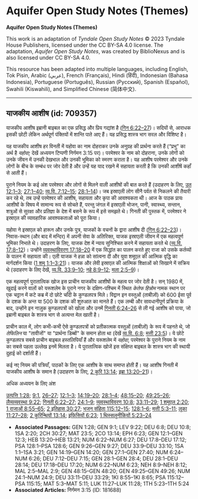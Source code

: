 # Aquifer Open Study Notes (Themes)

**Aquifer Open Study Notes (Themes)**

This work is an adaptation of *Tyndale Open Study Notes* © 2023 Tyndale House Publishers, licensed under the CC BY\-SA 4\.0 license. The adaptation, *Aquifer Open Study Notes*, was created by BiblioNexus and is also licensed under CC BY\-SA 4\.0\.

This resource has been adapted into multiple languages, including English, Tok Pisin, Arabic (عربي), French (Français), Hindi (हिंदी), Indonesian (Bahasa Indonesia), Portuguese (Português), Russian (Русский), Spanish (Español), Swahili (Kiswahili), and Simplified Chinese (简体中文).



--------------------------------

## याजकीय आशीष (id: 709357)

याजकीय आशीष इब्रानी बाइबल का एक प्रसिद्ध और प्रिय गद्यांश है ([गिन 6:22–27](https://ref.ly/Num6:22-Num6:27))। सदियों से, आराधक इसकी छोटी लेकिन अर्थपूर्ण पंक्तियों में शान्ति पाते आए हैं। यह प्रसिद्ध शास्त्र भाग सरल और विशिष्ट है।

यह याजकीय आशीष हर विनती में यहोवा का नाम दोहराकर उनके अनुग्रह की प्रार्थना करते हैं (“प्रभु” का अर्थ है *यहोवा;* देखें अध्ययन टिप्पणी निर्गमन 3:15 पर)। परमेश्वर के नाम को दोहराना, उनके लोगों को उनके जीवन में उनकी देखभाल और उनकी भूमिका को स्मरण कराता है। यह आशीष परमेश्वर और उनके लोगों के बीच के सम्बंध पर जोर देती है और उन्हें यह याद रखने में सहायता करती है कि उनकी आशीषें कहाँ से आती हैं। 

पुराने नियम के कई अंश परमेश्वर और लोगों से मिलने वाली आशीषों की बात करते हैं (उदाहरण के लिए, [उत 12:1–3](https://ref.ly/Gen12:1-Gen12:3); [27:1–40](https://ref.ly/Gen27:1-Gen27:40); [व्य.वि. 7:12–15](https://ref.ly/Deut7:12-Deut7:15); [28:1–14](https://ref.ly/Deut28:1-Deut28:14))। जब इस्राएली लोग सीनै पर्वत से निकलने की तैयारी कर रहे थे, तब उन्हें परमेश्वर की आशीष, सहायता और कृपा की आवश्यकता थी। आज के पाठक प्रायः आशीषों के विषय में सामान्य रूप से सोचते हैं, परन्तु जंगल में इस्राएली भोजन, पानी, स्वास्थ्य, सन्तान, शत्रुओं से सुरक्षा और प्रतिज्ञा के देश में बसने के रूप में इसे समझते थे। गिनती की पुस्तक में, परमेश्वर ने इस्राएल की व्यावहारिक आवश्यकताओं को पूरा किया।

यहोवा ने इस्राएल को हारून और उनके पुत्र, याजकों के वचनों के द्वारा आशीष दी ([गिन 6:22–23](https://ref.ly/Num6:22-Num6:23))। निवास\-स्थान (और बाद में मन्दिर) में अपनी सेवा के अतिरिक्त, याजक इस्राएली जीवन में एक महत्वपूर्ण भूमिका निभाते थे। उदाहरण के लिए, याजक देश में न्याय सुनिश्चित करने में सहायता करते थे ([व्य.वि. 17:8–12](https://ref.ly/Deut17:8-Deut17:12))। उन्होंने [व्यवस्थाविवरण 17:18–20](https://ref.ly/Deut17:18-Deut17:20) में एक सिद्धांत का पालन करते हुए राजा को उसके कर्तव्यों के पालन में सहायता की। एली याजक ने हन्ना को सांत्वना दी और युवा शमूएल की आत्मिक वृद्धि का मार्गदर्शन किया ([1 शमू 1:1–3:21](https://ref.ly/1Sam1:1-1Sam3:21))। याजक और लेवी इस्राएल की आत्मिक शिक्षाओं को सिखाने में सक्रिय थे (उदाहरण के लिए देखें, [व्य.वि. 33:9–10](https://ref.ly/Deut33:9-Deut33:10); [नहे 8:9–12](https://ref.ly/Neh8:9-Neh8:12); [मला 2:5–9](https://ref.ly/Mal2:5-Mal2:9))।

एक महत्वपूर्ण पुरातात्विक खोज इस प्राचीन याजकीय आशीषों के महत्व पर जोर देती है। सन् 1980 में, खुदाई करने वालों को यरूशलेम के पुराने नगर के दक्षिण\-पश्चिम में स्थित *केतेफ हिन्नोम* नामक स्थान पर एक चट्टान में कटे कब्र में दो छोटे चाँदी के कुण्डलपत्र मिले। विद्वान इन वस्तुओं (ताबीज़ों) को 600 ईसा पूर्व के दशक के अन्त या 500 के दशक की शुरुआत का मानते हैं। एक लम्बी और सावधानीपूर्ण प्रक्रिया के बाद, उन्होंने इन नाज़ुक कुण्डलपत्रों को खोला और उनमें [गिनती 6:24–26](https://ref.ly/Num6:24-Num6:26) से ली गई आशीष को पाया, जो इब्रानी बाइबल के शास्त्र भाग से अत्यन्त मेल खाती है।

प्राचीन काल में, लोग कभी\-कभी ऐसे कुण्डलपत्रों को प्रतीकात्मक वस्तुओं (ताबीज़ों) के रूप में पहनते थे, जो *तेफिलिन* या "तावीजों" या "प्रार्थना डिब्बों" के समान होता था (देखें [व्य.वि. 6:8](https://ref.ly/Deut6:8); [मत्ती 23:5](https://ref.ly/Matt23:5))। ये छोटे कुण्डलपत्र सबसे प्राचीन बाइबल हस्तलिपियाँ हैं और यरूशलेम में *यहोवा*, परमेश्वर के पुराने नियम के नाम का सबसे पहला उल्लेख इनमें मिलता है। ये पुरातात्विक खोजें इस संक्षिप्त बाइबल के शास्त्र भाग की स्थायी दुहाई को दर्शाती हैं।

कई नए नियम की पत्रियाँ, पाठकों के लिए एक आशीष के साथ समाप्त होती हैं। यह आशीष गिनती में याजकीय आशीष के समान है (उदाहरण के लिए, [2 कुरि 13:14](https://ref.ly/2Cor13:14); [इब्रा 13:20–21](https://ref.ly/Heb13:20-Heb13:21))।

अधिक अध्ययन के लिए अंश

[उत्पत्ति 1:28](https://ref.ly/Gen1:28); [9:1](https://ref.ly/Gen9:1), [26–27](https://ref.ly/Gen9:26-Gen9:27); [12:1–3](https://ref.ly/Gen12:1-Gen12:3); [14:19–20](https://ref.ly/Gen14:19-Gen14:20); [28:1–4](https://ref.ly/Gen28:1-Gen28:4); [48:15–20](https://ref.ly/Gen48:15-Gen48:20); [49:25–26](https://ref.ly/Gen49:25-Gen49:26); [लैव्यव्यवस्था 9:22](https://ref.ly/Lev9:22); [गिनती 6:22–27](https://ref.ly/Num6:22-Num6:27); [24:1–9](https://ref.ly/Num24:1-Num24:9); [व्यवस्थाविवरण 10:8](https://ref.ly/Deut10:8); [33:11–29](https://ref.ly/Deut33:11-Deut33:29); [1 शमूएल 2:20](https://ref.ly/1Sam2:20); [1 राजाओं 8:55–65](https://ref.ly/1Kgs8:55-1Kgs8:65); [2 इतिहास 30:27](https://ref.ly/2Chr30:27); [भजन संहिता 115:12–15](https://ref.ly/Ps115:12-Ps115:15); [128:1–6](https://ref.ly/Ps128:1-Ps128:6); [मत्ती 5:3–11](https://ref.ly/Matt5:3-Matt5:11); [लूका 11:27–28](https://ref.ly/Luke11:27-Luke11:28); [2 कुरिन्थियों 13:14](https://ref.ly/2Cor13:14); [इफिसियों 6:23](https://ref.ly/Eph6:23); [1 थिस्सलुनीकियों 5:23–24](https://ref.ly/1Thess5:23-1Thess5:24)

* **Associated Passages:** GEN 1:28; GEN 9:1; LEV 9:22; DEU 6:8; DEU 10:8; 1SA 2:20; 2CH 30:27; MAT 23:5; 2CO 13:14; EPH 6:23; GEN 12:1–GEN 12:3; HEB 13:20–HEB 13:21; NUM 6:22–NUM 6:27; DEU 17:8–DEU 17:12; PSA 128:1–PSA 128:6; GEN 9:26–GEN 9:27; DEU 33:9–DEU 33:10; 1SA 1:1–1SA 3:21; GEN 14:19–GEN 14:20; GEN 27:1–GEN 27:40; NUM 6:24–NUM 6:26; DEU 7:12–DEU 7:15; GEN 28:1–GEN 28:4; DEU 28:1–DEU 28:14; DEU 17:18–DEU 17:20; NUM 6:22–NUM 6:23; NEH 8:9–NEH 8:12; MAL 2:5–MAL 2:9; GEN 48:15–GEN 48:20; GEN 49:25–GEN 49:26; NUM 24:1–NUM 24:9; DEU 33:11–DEU 33:29; 1KI 8:55–1KI 8:65; PSA 115:12–PSA 115:15; MAT 5:3–MAT 5:11; LUK 11:27–LUK 11:28; 1TH 5:23–1TH 5:24
* **Associated Articles:** निर्गमन 3:15 (ID: 181688)

